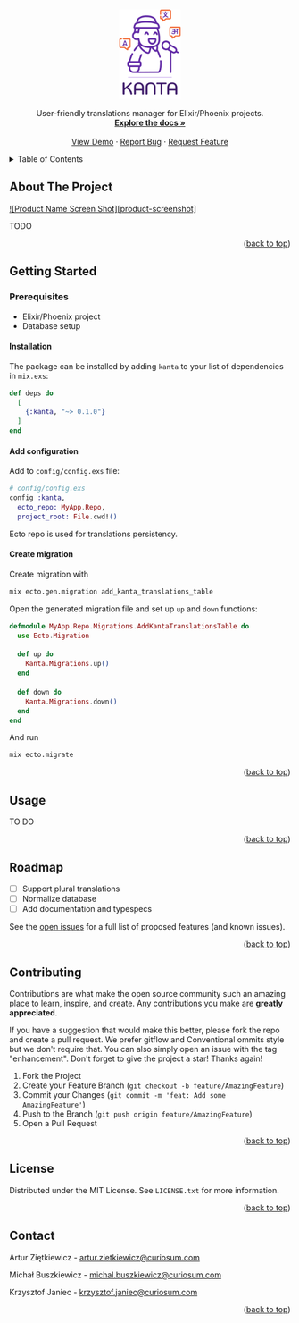 <a name="readme-top"></a>

<!-- PROJECT LOGO -->
<br />
<div align="center">
  <a href="https://github.com/curiosum-dev/kanta">
    <img src="./logo.png" alt="Logo" width="110" height="160">
  </a>

  <p align="center">
    User-friendly translations manager for Elixir/Phoenix projects.
    <br />
    <a href="https://github.com/curiosum-dev/kanta/DOCS.md"><strong>Explore the docs »</strong></a>
    <br />
    <br />
    <a href="#">View Demo</a>
    ·
    <a href="https://github.com/curiosum-dev/kanta/issues">Report Bug</a>
    ·
    <a href="https://github.com/curiosum-dev/kanta/issues">Request Feature</a>
  </p>
</div>

<!-- TABLE OF CONTENTS -->
<details>
  <summary>Table of Contents</summary>
  <ol>
    <li>
      <a href="#about-the-project">About The Project</a>
    </li>
    <li>
      <a href="#getting-started">Getting Started</a>
      <ul>
        <li><a href="#prerequisites">Prerequisites</a></li>
        <li><a href="#installation">Installation</a></li>
      </ul>
    </li>
    <li><a href="#usage">Usage</a></li>
    <li><a href="#roadmap">Roadmap</a></li>
    <li><a href="#contributing">Contributing</a></li>
    <li><a href="#license">License</a></li>
    <li><a href="#contact">Contact</a></li>
    <li><a href="#acknowledgments">Acknowledgments</a></li>
  </ol>
</details>

<!-- ABOUT THE PROJECT -->

## About The Project

[![Product Name Screen Shot][product-screenshot]](https://example.com)

TODO

<p align="right">(<a href="#readme-top">back to top</a>)</p>

## Getting Started

### Prerequisites

- Elixir/Phoenix project
- Database setup

#### Installation

The package can be installed
by adding `kanta` to your list of dependencies in `mix.exs`:

```elixir
def deps do
  [
    {:kanta, "~> 0.1.0"}
  ]
end
```

#### Add configuration

Add to `config/config.exs` file:

```elixir
# config/config.exs
config :kanta,
  ecto_repo: MyApp.Repo,
  project_root: File.cwd!()
```

Ecto repo is used for translations persistency.

#### Create migration

Create migration with

```bash
mix ecto.gen.migration add_kanta_translations_table
```

Open the generated migration file and set up `up` and `down` functions:

```elixir
defmodule MyApp.Repo.Migrations.AddKantaTranslationsTable do
  use Ecto.Migration

  def up do
    Kanta.Migrations.up()
  end

  def down do
    Kanta.Migrations.down()
  end
end
```

And run

```bash
mix ecto.migrate
```

<p align="right">(<a href="#readme-top">back to top</a>)</p>

<!-- USAGE EXAMPLES -->

## Usage

TO DO

<p align="right">(<a href="#readme-top">back to top</a>)</p>

<!-- ROADMAP -->

## Roadmap

- [ ] Support plural translations
- [ ] Normalize database
- [ ] Add documentation and typespecs

See the [open issues](https://github.com/curiosum-dev/kanta/issues) for a full list of proposed features (and known issues).

<p align="right">(<a href="#readme-top">back to top</a>)</p>

<!-- CONTRIBUTING -->

## Contributing

Contributions are what make the open source community such an amazing place to learn, inspire, and create. Any contributions you make are **greatly appreciated**.

If you have a suggestion that would make this better, please fork the repo and create a pull request. We prefer gitflow and Conventional ommits style but we don't require that. You can also simply open an issue with the tag "enhancement".
Don't forget to give the project a star! Thanks again!

1. Fork the Project
2. Create your Feature Branch (`git checkout -b feature/AmazingFeature`)
3. Commit your Changes (`git commit -m 'feat: Add some AmazingFeature'`)
4. Push to the Branch (`git push origin feature/AmazingFeature`)
5. Open a Pull Request

<p align="right">(<a href="#readme-top">back to top</a>)</p>

<!-- LICENSE -->

## License

Distributed under the MIT License. See `LICENSE.txt` for more information.

<p align="right">(<a href="#readme-top">back to top</a>)</p>

<!-- CONTACT -->

## Contact

Artur Ziętkiewicz - artur.zietkiewicz@curiosum.com

Michał Buszkiewicz - michal.buszkiewicz@curiosum.com

Krzysztof Janiec - krzysztof.janiec@curiosum.com

<p align="right">(<a href="#readme-top">back to top</a>)</p>
